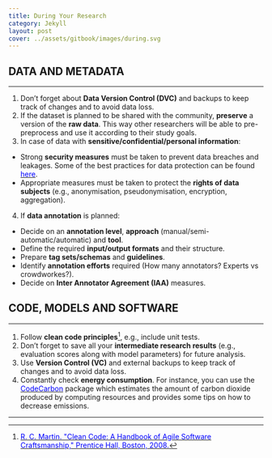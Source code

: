 ```yaml
---
title: During Your Research
category: Jekyll
layout: post
cover: ../assets/gitbook/images/during.svg
---
```


## DATA AND METADATA
--------------------------------------------------------------------------------------------

1. Don’t forget about **Data Version Control (DVC)** and backups to keep track of changes and to avoid data loss.
2. If the dataset is planned to be shared with the community, **preserve** a version of the **raw data**. This way other researchers will be able to pre-preprocess and use it according to their study goals.
3. In case of data with **sensitive/confidential/personal information**:
* Strong **security measures** must be taken to prevent data breaches and leakages. Some of the best practices for data protection can be found [<span style="color:blue">here</span>](https://rdmkit.elixir-europe.org/data_protection). 
* Appropriate measures must be taken to protect the **rights of data subjects** (e.g., anonymisation, pseudonymisation, encryption, aggregation).
4. If **data annotation** is planned:
* Decide on an **annotation level**, **approach** (manual/semi-automatic/automatic) and **tool**.
* Define the required **input/output formats** and their structure.
* Prepare **tag sets/schemas** and **guidelines**.
* Identify **annotation efforts** required (How many annotators? Experts vs crowdworkes?).
* Decide on **Inter Annotator Agreement (IAA)** measures.

## CODE, MODELS AND SOFTWARE
--------------------------------------------------------------------------------------------

1. Follow **clean code principles**[^1], e.g., include unit tests.
2. Don’t forget to save all your **intermediate research results** (e.g., evaluation scores along with model parameters) for future analysis.
3. Use **Version Control (VC)** and external backups to keep track of changes and to avoid data loss.
4. Constantly check **energy consumption**. For instance, you can use the [<span style="color:blue">CodeCarbon</span>](https://codecarbon.io) package which estimates the amount of carbon dioxide produced by computing resources and provides some tips on how to decrease emissions.

[^1]: [<span style="color:blue">R. C. Martin.  "Clean Code: A Handbook of Agile Software Craftsmanship," Prentice Hall, Boston, 2008.</span>](https://www.amazon.de/-/en/Robert-Martin/dp/0132350882)


--------------------------------------------------------------------------------------------
